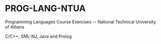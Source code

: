 # PROG-LANG-NTUA
Programming Languages Course Exercises -- National Technical University of Athens

C/C++, SML-NJ,  Java and Prolog
